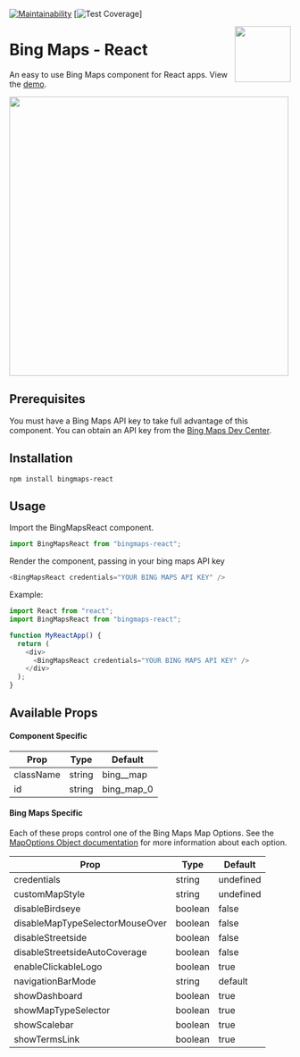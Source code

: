 [![Maintainability](https://api.codeclimate.com/v1/badges/b81f96d501e3f41bf2cc/maintainability)](https://codeclimate.com/github/milespratt/bingmaps-react/maintainability) [![Test Coverage](https://api.codeclimate.com/v1/badges/b81f96d501e3f41bf2cc/test_coverage)]

<img align="right" width="100" height="100" src="https://github.com/milespratt/bingmaps-react/blob/master/src/assets/logo.png?raw=true">

# Bing Maps - React

An easy to use Bing Maps component for React apps. View the [demo](https://bingmaps-react.netlify.com).

<!-- <p align="center"> -->
  <img align="center" width="500" height="500" src="https://github.com/milespratt/bingmaps-react/blob/master/src/assets/screenshot.png?raw=true">
<!-- </p> -->

## Prerequisites

You must have a Bing Maps API key to take full advantage of this component. You can obtain an API key from the [Bing Maps Dev Center](https://www.bingmapsportal.com).

## Installation

`npm install bingmaps-react`

## Usage

Import the BingMapsReact component.

```javascript
import BingMapsReact from "bingmaps-react";
```

Render the component, passing in your bing maps API key

```javascript
<BingMapsReact credentials="YOUR BING MAPS API KEY" />
```

Example:

```javascript
import React from "react";
import BingMapsReact from "bingmaps-react";

function MyReactApp() {
  return (
    <div>
      <BingMapsReact credentials="YOUR BING MAPS API KEY" />
    </div>
  );
}
```

## Available Props

#### Component Specific

| Prop      | Type   | Default     |
| --------- | ------ | ----------- |
| className | string | bing\_\_map |
| id        | string | bing_map_0  |

#### Bing Maps Specific

Each of these props control one of the Bing Maps Map Options. See the [MapOptions Object documentation](https://docs.microsoft.com/en-us/bingmaps/v8-web-control/map-control-api/mapoptions-object) for more information about each option.

| Prop                            | Type    | Default   |
| ------------------------------- | ------- | --------- |
| credentials                     | string  | undefined |
| customMapStyle                  | string  | undefined |
| disableBirdseye                 | boolean | false     |
| disableMapTypeSelectorMouseOver | boolean | false     |
| disableStreetside               | boolean | false     |
| disableStreetsideAutoCoverage   | boolean | false     |
| enableClickableLogo             | boolean | true      |
| navigationBarMode               | string  | default   |
| showDashboard                   | boolean | true      |
| showMapTypeSelector             | boolean | true      |
| showScalebar                    | boolean | true      |
| showTermsLink                   | boolean | true      |
